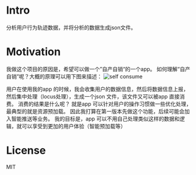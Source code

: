 # Intro
分析用户行为轨迹数据，并将分析的数据生成json文件。

# Motivation
我做这个项目的原因是，希望可以做一个”自产自销“的一个app。 如何理解“自产自销”呢？大概的原理可以用下图来描述：
![self consume](https://www.draw.io/?lightbox=1&highlight=0000ff&edit=_blank&layers=1&nav=1&title=locusxml#R3VdNc9owEP01PobxB4RwDIS2h3SmM0yn7VHYa1utbHlkGXB%2BfWV75Q%2BEA82QJhMOjPS8llZvnx6L5a2Sw2dBsvgrD4BZrh0cLO%2FBct27xUJ9V0DZANOF2wCRoEEDOR2woU%2BAoI1oQQPIB4GScyZpNgR9nqbgywFGhOD7YVjI2XDXjERgABufMBP9QQMZ47HceYd%2FARrFemfnFg%2B8Jf6fSPAixf0s1wvrT%2FM4IXotPGgek4Dve5C3tryV4Fw2o%2BSwAlZRq2lr3vs08rTNW0AqL3oB89gRVoBOuU5MlpoMCBQ3OOVCxjziKWHrDl3WB4ZqSVvNYpkwNXTU8DdIWWJ5SSG5groVHjnPMK7Zs9po9BwI5bwQPkZhqpKICDBq0XKopAk8ASlKFSKAEUl3w9UJiiRq4zqi1AC5GuFtavAWQQqCSDD4k3CQQ1oE5PSJbOuAirGM01TW2cyW1uxBIYTRKFWAr84PQgE7EJIqgd7jg4QGQc09I1tgy1Z2K864qPfVwtPsVivA4dT1wUw6VQ54t09Tiivd2BP31kP1X0wzLvetOncvhIdhrip5XId214tK4xqV%2BZ4rCg1VM6bcpGJwH1MJm4zUstorPxsWa5Q9Q52jJHkzlIu2Q%2BR533mLo7mPe75yZ19BqSYfb3HDFVOi%2FInv15Nf1WQye%2FHtX5i33xkpw7%2Fp8l4IUvYC8HaastXV1YxidZ35keeeifcc%2B6igTQYvvQDOzKi4gExV5aM5k3vWmeb6FxupvnHfkVEtjDIFRBKjSKpFyKphwP0iqQ9%2FzrG2zWV93F7RwrSoW5F7%2F9HD2ut%2FFctqrcgxreh1GxZH97I9zxoR8dU7lhO%2FiyFhrGpYP5gvnFGyPbFt3a5rW5i%2BI1vQIukVKlNphVwkzzQxnUsUipv1GzY37vz1nEFNu%2F9GDbfd%2F09v%2FRc%3D)

用户在使用我的app 的时候，我会收集用户的数据信息，然后将数据信息上报，然后集中处理（locus处理），生成一个json 文件，该文件又可以被app
直接消费。 消费的结果是什么呢？   就是app 可以针对用户的操作习惯做一些优化处理，最典型的就是资源预加载。
因此我打算在第一版本先做这个功能，后续可能会加入智能推送等业务。
我的目标是，app 可以不用自己处理类似这样的数据和逻辑，就可以享受到更加的用户体验（智能预加载等）

# License
MIT
